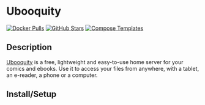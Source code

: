 # Ubooquity

[![Docker Pulls](https://img.shields.io/docker/pulls/linuxserver/ubooquity?style=flat-square&color=607D8B&label=docker%20pulls&logo=docker)](https://hub.docker.com/r/linuxserver/ubooquity)
[![GitHub Stars](https://img.shields.io/github/stars/linuxserver/docker-ubooquity?style=flat-square&color=607D8B&label=github%20stars&logo=github)](https://github.com/linuxserver/docker-ubooquity)
[![Compose Templates](https://img.shields.io/static/v1?style=flat-square&color=607D8B&label=compose&message=templates)](https://github.com/GhostWriters/DockSTARTer/tree/master/compose/.apps/ubooquity)

## Description

[Ubooquity](https://vaemendis.net/ubooquity/) is a free, lightweight and easy-to-use home server for your comics and ebooks. Use it to access your files from anywhere, with a tablet, an e-reader, a phone or a computer.

## Install/Setup
